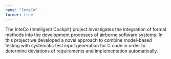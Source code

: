 ```yaml
---
name: "InteCo"
former: true
---
```

The InteCo (Intelligent Cockpit) project investigates the integration of formal methods into the development processes of airborne software systems. In this project we developed a novel approach to combine model-based testing with systematic test input generation for C code in order to determine deviations of requirements and implementation automatically.